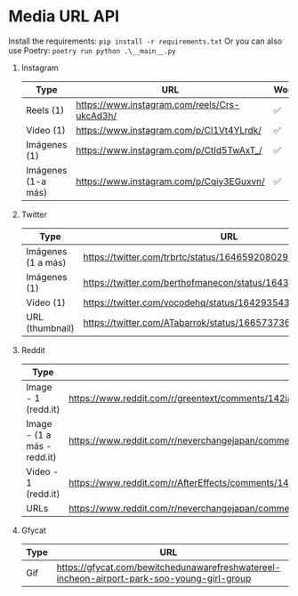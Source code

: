 # Media URL API

Install the requirements: `pip install -r requirements.txt`
Or you can also use Poetry: `poetry run python .\__main__.py`

1. Instagram

    | Type               | URL                                          | Works |
    | ------------------ | -------------------------------------------- | ----- |
    | Reels (1)          | https://www.instagram.com/reels/Crs-ukcAd3h/ | ✅    |
    | Video (1)          | https://www.instagram.com/p/Cl1Vt4YLrdk/     | ✅    |
    | Imágenes (1)       | https://www.instagram.com/p/CtId5TwAxT_/     | ✅    |
    | Imágenes (1-a más) | https://www.instagram.com/p/Cqiy3EGuxvn/     | ✅    |

2. Twitter

    | Type               | URL                                                   | Works |
    | ------------------ | ----------------------------------------------------- | ----- |
    | Imágenes (1 a más) | https://twitter.com/trbrtc/status/1646592080293122067 | ✅ |
    | Imágenes (1)       | https://twitter.com/berthofmanecon/status/1643051849682157569 | ✅ |
    | Video (1)          | https://twitter.com/vocodehq/status/1642935433276555265 | ✅  |
    | URL (thumbnail)    | https://twitter.com/ATabarrok/status/1665737367880187906 | ✅ |

3. Reddit

    | Type               | URL                                          | Works |
    | ------------------ | -------------------------------------------- | ----- |
    | Image - 1 (redd.it) | https://www.reddit.com/r/greentext/comments/142ia5j/anon_gets_dating_advice/ | ✅ |
    | Image - (1 a más - redd.it) | https://www.reddit.com/r/neverchangejapan/comments/141oqma/osaka_restaurant_created_glasses_that_require_you/ | ✅ |
    | Video - 1 (redd.it) | https://www.reddit.com/r/AfterEffects/comments/142ggsy/whats_the_best_way_to_animate_the_switch_between/ | ✅ |
    | URLs | https://www.reddit.com/r/neverchangejapan/comments/142jh1s/1995_japanese_commercials/ | ✅ |

4. Gfycat

    | Type               | URL                                          | Works |
    | ------------------ | -------------------------------------------- | ----- |
    | Gif | https://gfycat.com/bewitchedunawarefreshwatereel-incheon-airport-park-soo-young-girl-group | ✅ |